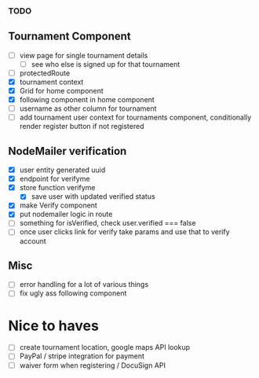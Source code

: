 ### TODO

## Tournament Component

- [ ] view page for single tournament details
  - [ ] see who else is signed up for that tournament
- [ ] protectedRoute
- [x] tournament context
- [x] Grid for home component
- [x] following component in home component
- [ ] username as other column for tournament
- [ ] add tournament user context for tournaments component, conditionally render register button if not registered

## NodeMailer verification

- [x] user entity generated uuid
- [x] endpoint for verifyme
- [x] store function verifyme
  - [x] save user with updated verified status
- [x] make Verify component
- [x] put nodemailer logic in route
- [ ] something for isVerified, check user.verified === false
- [ ] once user clicks link for verify take params and use that to verify account

## Misc

- [ ] error handling for a lot of various things
- [ ] fix ugly ass following component

# Nice to haves

- [ ] create tournament location, google maps API lookup
- [ ] PayPal / stripe integration for payment
- [ ] waiver form when registering / DocuSign API
